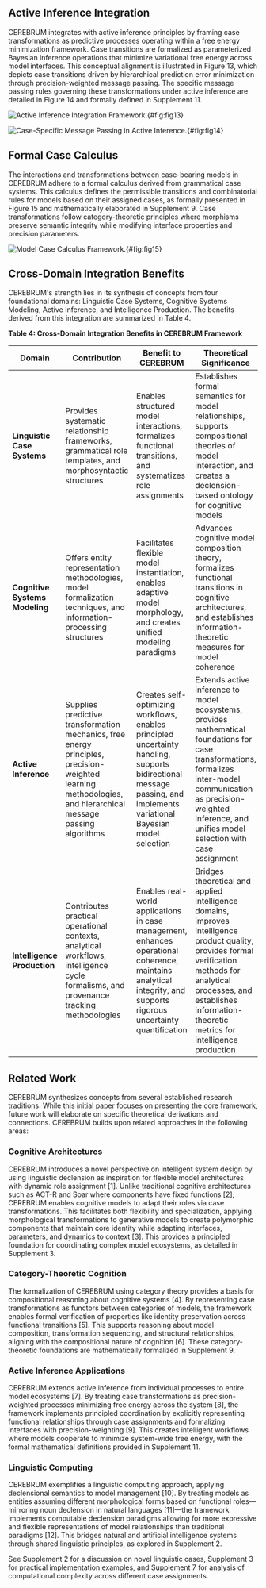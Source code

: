 ## Active Inference Integration
CEREBRUM integrates with active inference principles by framing case transformations as predictive processes operating within a free energy minimization framework. Case transitions are formalized as parameterized Bayesian inference operations that minimize variational free energy across model interfaces. This conceptual alignment is illustrated in Figure 13, which depicts case transitions driven by hierarchical prediction error minimization through precision-weighted message passing. The specific message passing rules governing these transformations under active inference are detailed in Figure 14 and formally defined in Supplement 11.

![Active Inference Integration Framework.](Figure_13.png){#fig:fig13}

![Case-Specific Message Passing in Active Inference.](Figure_14.png){#fig:fig14}

## Formal Case Calculus
The interactions and transformations between case-bearing models in CEREBRUM adhere to a formal calculus derived from grammatical case systems. This calculus defines the permissible transitions and combinatorial rules for models based on their assigned cases, as formally presented in Figure 15 and mathematically elaborated in Supplement 9. Case transformations follow category-theoretic principles where morphisms preserve semantic integrity while modifying interface properties and precision parameters.

![Model Case Calculus Framework.](Figure_15.png){#fig:fig15}

## Cross-Domain Integration Benefits
CEREBRUM's strength lies in its synthesis of concepts from four foundational domains: Linguistic Case Systems, Cognitive Systems Modeling, Active Inference, and Intelligence Production. The benefits derived from this integration are summarized in Table 4.

**Table 4: Cross-Domain Integration Benefits in CEREBRUM Framework**

| Domain                       | Contribution                                                                      | Benefit to CEREBRUM                                                                 | Theoretical Significance                                                                                  |
| ---------------------------- | --------------------------------------------------------------------------------- | ----------------------------------------------------------------------------------- | --------------------------------------------------------------------------------------------------------- |
| **Linguistic Case Systems**  | Provides systematic relationship frameworks, grammatical role templates, and morphosyntactic structures | Enables structured model interactions, formalizes functional transitions, and systematizes role assignments | Establishes formal semantics for model relationships, supports compositional theories of model interaction, and creates a declension-based ontology for cognitive models |
| **Cognitive Systems Modeling** | Offers entity representation methodologies, model formalization techniques, and information-processing structures | Facilitates flexible model instantiation, enables adaptive model morphology, and creates unified modeling paradigms | Advances cognitive model composition theory, formalizes functional transitions in cognitive architectures, and establishes information-theoretic measures for model coherence |
| **Active Inference**         | Supplies predictive transformation mechanics, free energy principles, precision-weighted learning methodologies, and hierarchical message passing algorithms | Creates self-optimizing workflows, enables principled uncertainty handling, supports bidirectional message passing, and implements variational Bayesian model selection | Extends active inference to model ecosystems, provides mathematical foundations for case transformations, formalizes inter-model communication as precision-weighted inference, and unifies model selection with case assignment |
| **Intelligence Production**  | Contributes practical operational contexts, analytical workflows, intelligence cycle formalisms, and provenance tracking methodologies | Enables real-world applications in case management, enhances operational coherence, maintains analytical integrity, and supports rigorous uncertainty quantification | Bridges theoretical and applied intelligence domains, improves intelligence product quality, provides formal verification methods for analytical processes, and establishes information-theoretic metrics for intelligence production |

## Related Work
CEREBRUM synthesizes concepts from several established research traditions. While this initial paper focuses on presenting the core framework, future work will elaborate on specific theoretical derivations and connections. CEREBRUM builds upon related approaches in the following areas:

### Cognitive Architectures
CEREBRUM introduces a novel perspective on intelligent system design by using linguistic declension as inspiration for flexible model architectures with dynamic role assignment [1]. Unlike traditional cognitive architectures such as ACT-R and Soar where components have fixed functions [2], CEREBRUM enables cognitive models to adapt their roles via case transformations. This facilitates both flexibility and specialization, applying morphological transformations to generative models to create polymorphic components that maintain core identity while adapting interfaces, parameters, and dynamics to context [3]. This provides a principled foundation for coordinating complex model ecosystems, as detailed in Supplement 3.

### Category-Theoretic Cognition
The formalization of CEREBRUM using category theory provides a basis for compositional reasoning about cognitive systems [4]. By representing case transformations as functors between categories of models, the framework enables formal verification of properties like identity preservation across functional transitions [5]. This supports reasoning about model composition, transformation sequencing, and structural relationships, aligning with the compositional nature of cognition [6]. These category-theoretic foundations are mathematically formalized in Supplement 9.

### Active Inference Applications
CEREBRUM extends active inference from individual processes to entire model ecosystems [7]. By treating case transformations as precision-weighted processes minimizing free energy across the system [8], the framework implements principled coordination by explicitly representing functional relationships through case assignments and formalizing interfaces with precision-weighting [9]. This creates intelligent workflows where models cooperate to minimize system-wide free energy, with the formal mathematical definitions provided in Supplement 11.

### Linguistic Computing
CEREBRUM exemplifies a linguistic computing approach, applying declensional semantics to model management [10]. By treating models as entities assuming different morphological forms based on functional roles—mirroring noun declension in natural languages [11]—the framework implements computable declension paradigms allowing for more expressive and flexible representations of model relationships than traditional paradigms [12]. This bridges natural and artificial intelligence systems through shared linguistic principles, as explored in Supplement 2.

See Supplement 2 for a discussion on novel linguistic cases, Supplement 3 for practical implementation examples, and Supplement 7 for analysis of computational complexity across different case assignments.